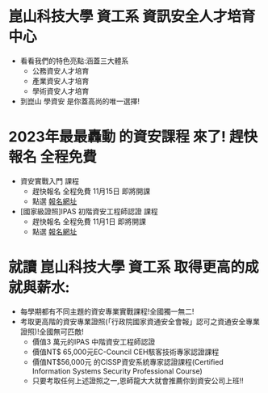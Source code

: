 # 崑山科技大學 資工系  資訊安全人才培育中心
- 看看我們的特色亮點:涵蓋三大體系
  - 公務資安人才培育
  - 產業資安人才培育
  - 學術資安人才培育
- 到崑山 學資安 是你蓋高尚的唯一選擇!

# 2023年最最轟動 的資安課程 來了!   趕快報名 全程免費
- 資安實戰入門 課程  
  - 趕快報名 全程免費 11月15日 即將開課
  - 點選 [報名網址]() 
- [國家級證照]IPAS 初階資安工程師認證 課程  
  - 趕快報名 全程免費 11月1日 即將開課
  - 點選 [報名網址]()

# 就讀 崑山科技大學 資工系 取得更高的成就與薪水:
- 每學期都有不同主題的資安專業實戰課程!全國獨一無二!
- 考取更高階的資安專業證照(「行政院國家資通安全會報」認可之資通安全專業證照)!全國無可匹敵!
  - 價值3 萬元的IPAS 中階資安工程師認證
  - 價值NT$ 65,000元EC-Council CEH駭客技術專家認證課程
  - 價值NT$56,000元 的CISSP資安系統專家認證課程(Certified Information Systems Security Professional Course)
  - 只要考取任何上述證照之一,恩師龍大大就會推薦你到資安公司上班!!
